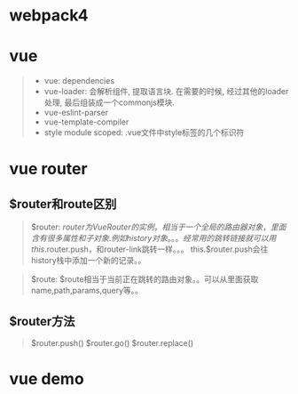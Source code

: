 # webpack4
# vue
 > * vue: dependencies
 > * vue-loader: 会解析组件, 提取语言块. 在需要的时候, 经过其他的loader处理, 最后组装成一个commonjs模块.
 > * vue-eslint-parser
 > * vue-template-compiler
 > * style module scoped: .vue文件中style标签的几个标识符
# vue router
  ## $router和route区别
  > $router:
    $router为VueRouter的实例，相当于一个全局的路由器对象，里面含有很多属性和子对象.
    例如history对象。。。经常用的跳转链接就可以用this.$router.push，和router-link跳转一样。。。
    this.$router.push会往history栈中添加一个新的记录。。

  > $route:
    $route相当于当前正在跳转的路由对象。。可以从里面获取name,path,params,query等。。
  ## $router方法
  > $router.push()
  > $router.go()
  > $router.replace()
# vue demo
